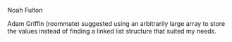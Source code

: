 Noah Fulton

Adam Griffin (roommate) suggested using an arbitrarily large array to store
the values instead of finding a linked list structure that suited my needs.